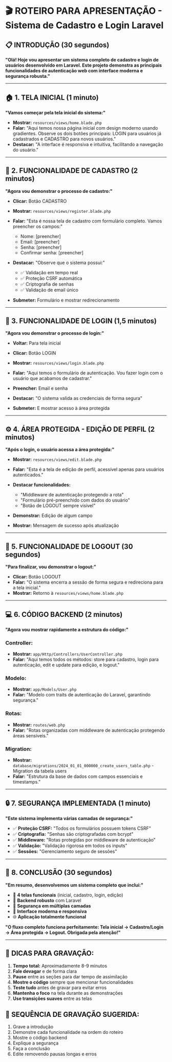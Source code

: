 # 🎬 ROTEIRO PARA APRESENTAÇÃO - Sistema de Cadastro e Login Laravel

## 📋 INTRODUÇÃO (30 segundos)

**"Olá! Hoje vou apresentar um sistema completo de cadastro e login de usuários desenvolvido em Laravel. Este projeto demonstra as principais funcionalidades de autenticação web com interface moderna e segurança robusta."**

---

## 🏠 1. TELA INICIAL (1 minuto)

**"Vamos começar pela tela inicial do sistema:"**

- **Mostrar:** `resources/views/home.blade.php`
- **Falar:** "Aqui temos nossa página inicial com design moderno usando gradientes. Observe os dois botões principais: LOGIN para usuários já cadastrados e CADASTRO para novos usuários."
- **Destacar:** "A interface é responsiva e intuitiva, facilitando a navegação do usuário."

---

## 📝 2. FUNCIONALIDADE DE CADASTRO (2 minutos)

**"Agora vou demonstrar o processo de cadastro:"**

- **Clicar:** Botão CADASTRO
- **Mostrar:** `resources/views/register.blade.php`
- **Falar:** "Esta é nossa tela de cadastro com formulário completo. Vamos preencher os campos:"
  - Nome: [preencher]
  - Email: [preencher]
  - Senha: [preencher]
  - Confirmar senha: [preencher]

- **Destacar:** "Observe que o sistema possui:"
  - ✅ Validação em tempo real
  - ✅ Proteção CSRF automática
  - ✅ Criptografia de senhas
  - ✅ Validação de email único

- **Submeter:** Formulário e mostrar redirecionamento

---

## 🔐 3. FUNCIONALIDADE DE LOGIN (1,5 minutos)

**"Agora vou demonstrar o processo de login:"**

- **Voltar:** Para tela inicial
- **Clicar:** Botão LOGIN
- **Mostrar:** `resources/views/login.blade.php`
- **Falar:** "Aqui temos o formulário de autenticação. Vou fazer login com o usuário que acabamos de cadastrar."

- **Preencher:** Email e senha
- **Destacar:** "O sistema valida as credenciais de forma segura"
- **Submeter:** E mostrar acesso à área protegida

---

## ⚙️ 4. ÁREA PROTEGIDA - EDIÇÃO DE PERFIL (2 minutos)

**"Após o login, o usuário acessa a área protegida:"**

- **Mostrar:** `resources/views/edit.blade.php`
- **Falar:** "Esta é a tela de edição de perfil, acessível apenas para usuários autenticados."

- **Destacar funcionalidades:**
  - "Middleware de autenticação protegendo a rota"
  - "Formulário pré-preenchido com dados do usuário"
  - "Botão de LOGOUT sempre visível"

- **Demonstrar:** Edição de algum campo
- **Mostrar:** Mensagem de sucesso após atualização

---

## 🚪 5. FUNCIONALIDADE DE LOGOUT (30 segundos)

**"Para finalizar, vou demonstrar o logout:"**

- **Clicar:** Botão LOGOUT
- **Falar:** "O sistema encerra a sessão de forma segura e redireciona para a tela inicial."
- **Mostrar:** Retorno à `resources/views/home.blade.php`

---

## 💻 6. CÓDIGO BACKEND (2 minutos)

**"Agora vou mostrar rapidamente a estrutura do código:"**

### Controller:
- **Mostrar:** `app/Http/Controllers/UserController.php`
- **Falar:** "Aqui temos todos os métodos: store para cadastro, login para autenticação, edit e update para edição, e logout."

### Modelo:
- **Mostrar:** `app/Models/User.php`
- **Falar:** "Modelo com traits de autenticação do Laravel, garantindo segurança."

### Rotas:
- **Mostrar:** `routes/web.php`
- **Falar:** "Rotas organizadas com middleware de autenticação protegendo áreas sensíveis."

### Migration:
- **Mostrar:** `database/migrations/2024_01_01_000000_create_users_table.php` - Migration da tabela users
- **Falar:** "Estrutura da base de dados com campos essenciais e timestamps."

---

## 🔒 7. SEGURANÇA IMPLEMENTADA (1 minuto)

**"Este sistema implementa várias camadas de segurança:"**

- ✅ **Proteção CSRF:** "Todos os formulários possuem tokens CSRF"
- ✅ **Criptografia:** "Senhas são criptografadas com bcrypt"
- ✅ **Middleware:** "Rotas protegidas por middleware de autenticação"
- ✅ **Validação:** "Validação rigorosa em todos os inputs"
- ✅ **Sessões:** "Gerenciamento seguro de sessões"

---

## 🎯 8. CONCLUSÃO (30 segundos)

**"Em resumo, desenvolvemos um sistema completo que inclui:"**

- 📱 **4 telas funcionais** (inicial, cadastro, login, edição)
- 🔧 **Backend robusto** com Laravel
- 🔐 **Segurança em múltiplas camadas**
- 🎨 **Interface moderna e responsiva**
- 🌐 **Aplicação totalmente funcional**

**"O fluxo completo funciona perfeitamente: Tela inicial → Cadastro/Login → Área protegida → Logout. Obrigada pela atenção!"**

---

## 📝 DICAS PARA GRAVAÇÃO:

1. **Tempo total:** Aproximadamente 8-9 minutos
2. **Fale devagar** e de forma clara
3. **Pause** entre as seções para dar tempo de assimilação
4. **Mostre o código** sempre que mencionar funcionalidades
5. **Teste tudo** antes de gravar para evitar erros
6. **Mantenha o foco** na tela durante as demonstrações
7. **Use transições suaves** entre as telas

## 🎥 SEQUÊNCIA DE GRAVAÇÃO SUGERIDA:

1. Grave a introdução
2. Demonstre cada funcionalidade na ordem do roteiro
3. Mostre o código backend
4. Explique a segurança
5. Faça a conclusão
6. Edite removendo pausas longas e erros